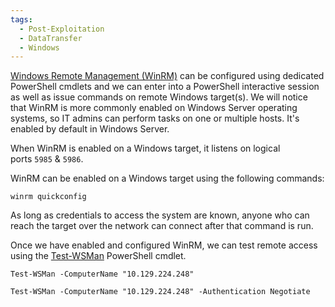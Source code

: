 ```yaml
---
tags:
  - Post-Exploitation
  - DataTransfer
  - Windows
---
```

[Windows Remote Management (WinRM)](https://docs.microsoft.com/en-us/windows/win32/winrm/portal) can be configured using dedicated PowerShell cmdlets and we can enter into a PowerShell interactive session as well as issue commands on remote Windows target(s). We will notice that WinRM is more commonly enabled on Windows Server operating systems, so IT admins can perform tasks on one or multiple hosts. It's enabled by default in Windows Server.

When WinRM is enabled on a Windows target, it listens on logical ports `5985` & `5986`.


WinRM can be enabled on a Windows target using the following commands:

```powershell-session
winrm quickconfig
```

As long as credentials to access the system are known, anyone who can reach the target over the network can connect after that command is run.

Once we have enabled and configured WinRM, we can test remote access using the [Test-WSMan](https://docs.microsoft.com/en-us/powershell/module/microsoft.wsman.management/test-wsman?view=powershell-7.2) PowerShell cmdlet.

```powershell-session
Test-WSMan -ComputerName "10.129.224.248"
```

```powershell-session
Test-WSMan -ComputerName "10.129.224.248" -Authentication Negotiate
```

